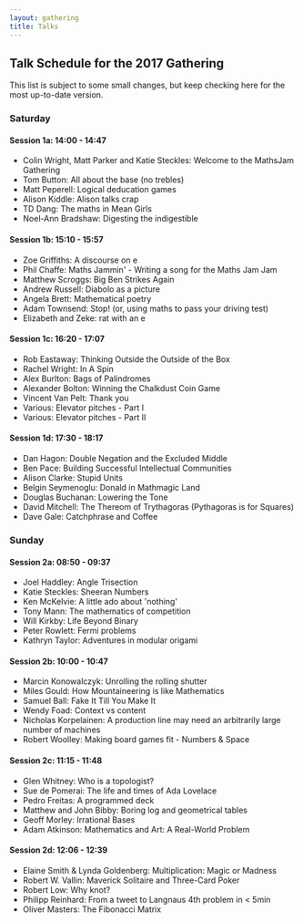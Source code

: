 ```yaml
---
layout: gathering
title: Talks
---
```


## Talk Schedule for the 2017 Gathering

This list is subject to some small changes, but keep checking here for the most up-to-date version.

### Saturday
#### Session 1a: 14:00 - 14:47

- Colin Wright, Matt Parker and Katie Steckles: Welcome to the MathsJam Gathering
- Tom Button: All about the base (no trebles)
- Matt Peperell: Logical deducation games
- Alison Kiddle: Alison talks crap
- TD Dang: The maths in Mean Girls
- Noel-Ann Bradshaw: Digesting the indigestible

#### Session 1b: 15:10 - 15:57

- Zoe Griffiths: A discourse on e
- Phil Chaffe: Maths Jammin' - Writing a song for the Maths Jam Jam
- Matthew Scroggs: Big Ben Strikes Again
- Andrew Russell: Diabolo as a picture
- Angela Brett: Mathematical poetry
- Adam Townsend: Stop! (or, using maths to pass your driving test)
- Elizabeth and Zeke: rat with an e

#### Session 1c: 16:20 - 17:07

- Rob Eastaway: Thinking Outside the Outside of the Box
- Rachel Wright: In A Spin
- Alex Burlton: Bags of Palindromes
- Alexander Bolton: Winning the Chalkdust Coin Game
- Vincent Van Pelt: Thank you
- Various: Elevator pitches - Part I
- Various: Elevator pitches - Part II

#### Session 1d: 17:30 - 18:17

- Dan Hagon: Double Negation and the Excluded Middle
- Ben Pace: Building Successful Intellectual Communities
- Alison Clarke: Stupid Units
- Belgin Seymenoglu: Donald in Mathmagic Land
- Douglas Buchanan: Lowering the Tone
- David Mitchell: The Thereom of Trythagoras (Pythagoras is for Squares)
- Dave Gale: Catchphrase and Coffee

### Sunday
#### Session 2a: 08:50 - 09:37

- Joel Haddley: Angle Trisection
- Katie Steckles: Sheeran Numbers
- Ken McKelvie: A little ado about 'nothing'
- Tony Mann: The mathematics of competition
- Will Kirkby: Life Beyond Binary
- Peter Rowlett: Fermi problems
- Kathryn Taylor: Adventures in modular origami

#### Session 2b: 10:00 - 10:47

- Marcin Konowalczyk: Unrolling the rolling shutter
- Miles Gould: How Mountaineering is like Mathematics
- Samuel Ball: Fake It Till You Make It
- Wendy Foad: Context vs content
- Nicholas Korpelainen: A production line may need an arbitrarily large number of machines
- Robert Woolley: Making board games fit - Numbers & Space

#### Session 2c: 11:15 - 11:48

- Glen Whitney: Who is a topologist?
- Sue de Pomerai: The life and times of Ada Lovelace
- Pedro Freitas: A programmed deck
- Matthew and John Bibby: Boring log and geometrical tables
- Geoff Morley: Irrational Bases
- Adam Atkinson: Mathematics and Art: A Real-World Problem

#### Session 2d: 12:06 - 12:39

- Elaine Smith & Lynda Goldenberg: Multiplication: Magic or Madness
- Robert W. Vallin: Maverick Solitaire and Three-Card Poker
- Robert Low: Why knot?
- Philipp Reinhard: From a tweet to Langnaus 4th problem in < 5min
- Oliver Masters: The Fibonacci Matrix
